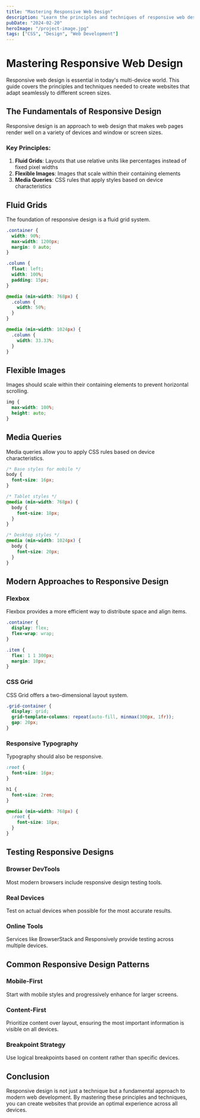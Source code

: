 ```yaml
---
title: "Mastering Responsive Web Design"
description: "Learn the principles and techniques of responsive web design to create websites that work beautifully on all devices."
pubDate: "2024-02-20"
heroImage: "/project-image.jpg"
tags: ["CSS", "Design", "Web Development"]
---
```


# Mastering Responsive Web Design

Responsive web design is essential in today's multi-device world. This guide covers the principles and techniques needed to create websites that adapt seamlessly to different screen sizes.

## The Fundamentals of Responsive Design

Responsive design is an approach to web design that makes web pages render well on a variety of devices and window or screen sizes.

### Key Principles:

1. **Fluid Grids**: Layouts that use relative units like percentages instead of fixed pixel widths
2. **Flexible Images**: Images that scale within their containing elements
3. **Media Queries**: CSS rules that apply styles based on device characteristics

## Fluid Grids

The foundation of responsive design is a fluid grid system.

```css
.container {
  width: 90%;
  max-width: 1200px;
  margin: 0 auto;
}

.column {
  float: left;
  width: 100%;
  padding: 15px;
}

@media (min-width: 768px) {
  .column {
    width: 50%;
  }
}

@media (min-width: 1024px) {
  .column {
    width: 33.33%;
  }
}
```

## Flexible Images

Images should scale within their containing elements to prevent horizontal scrolling.

```css
img {
  max-width: 100%;
  height: auto;
}
```

## Media Queries

Media queries allow you to apply CSS rules based on device characteristics.

```css
/* Base styles for mobile */
body {
  font-size: 16px;
}

/* Tablet styles */
@media (min-width: 768px) {
  body {
    font-size: 18px;
  }
}

/* Desktop styles */
@media (min-width: 1024px) {
  body {
    font-size: 20px;
  }
}
```

## Modern Approaches to Responsive Design

### Flexbox

Flexbox provides a more efficient way to distribute space and align items.

```css
.container {
  display: flex;
  flex-wrap: wrap;
}

.item {
  flex: 1 1 300px;
  margin: 10px;
}
```

### CSS Grid

CSS Grid offers a two-dimensional layout system.

```css
.grid-container {
  display: grid;
  grid-template-columns: repeat(auto-fill, minmax(300px, 1fr));
  gap: 20px;
}
```

### Responsive Typography

Typography should also be responsive.

```css
:root {
  font-size: 16px;
}

h1 {
  font-size: 2rem;
}

@media (min-width: 768px) {
  :root {
    font-size: 18px;
  }
}
```

## Testing Responsive Designs

### Browser DevTools

Most modern browsers include responsive design testing tools.

### Real Devices

Test on actual devices when possible for the most accurate results.

### Online Tools

Services like BrowserStack and Responsively provide testing across multiple devices.

## Common Responsive Design Patterns

### Mobile-First

Start with mobile styles and progressively enhance for larger screens.

### Content-First

Prioritize content over layout, ensuring the most important information is visible on all devices.

### Breakpoint Strategy

Use logical breakpoints based on content rather than specific devices.

## Conclusion

Responsive design is not just a technique but a fundamental approach to modern web development. By mastering these principles and techniques, you can create websites that provide an optimal experience across all devices.
